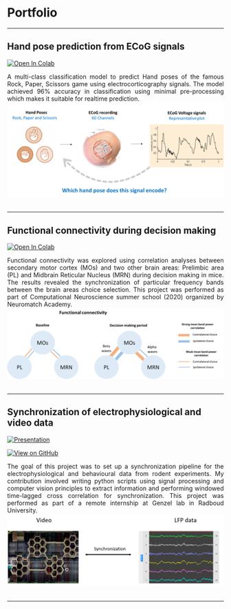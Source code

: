 # Portfolio
---
## Hand pose prediction from ECoG signals

[![Open In Colab](https://colab.research.google.com/assets/colab-badge.svg)](https://colab.research.google.com/drive/16yHW17_wBuQALTkcY8qOw7K1NHWaGM5-?usp=sharing)

<div style="text-align: justify">A multi-class classification model to predict Hand poses of the famous Rock, Paper, Scissors game using electrocorticography signals. The model achieved 96% accuracy in classification using minimal pre-processing which makes it suitable for realtime prediction.</div> 

<center><img src="assets/img/Ecog_image.png"/></center>
<br>

---
## Functional connectivity during decision making

[![Open In Colab](https://colab.research.google.com/assets/colab-badge.svg)](https://colab.research.google.com/drive/1M5IMT_tHCCJsNaUBW8HTD7BAocNGj_HU?usp=sharing)

<div style="text-align: justify"> Functional connectivity was explored using correlation analyses between secondary motor cortex (MOs) and two other brain areas: Prelimbic area (PL) and Midbrain Reticular Nucleus (MRN) during decision making in mice. The results revealed the synchronization of particular frequency bands between the brain areas choice selection. This project was performed as part of Computational Neuroscience summer school (2020) organized by Neuromatch Academy.  </div> 

<center><img src="assets/img/results_rep.png"/></center>
<br>

---
## Synchronization of electrophysiological and video data 

[![Presentation](https://img.shields.io/badge/Canva-%2300C4CC.svg?style=for-the-badge&logo=Canva&logoColor=white)](https://www.canva.com/design/DAEe__tcT0g/VW-kS9qyRiaFxtj_8aslNg/view?utm_content=DAEe__tcT0g&utm_campaign=designshare&utm_medium=link2&utm_source=sharebutton#9)

[![View on GitHub](https://img.shields.io/badge/GitHub-View_on_GitHub-blue?logo=GitHub)](https://github.com/Muthu-Jeyanthi/Video-Synchronization-with-Trodes-DIO-signals)

<div style="text-align: justify"> The goal of this project was to set up a synchronization pipeline for the electrophysiological and behavioural data from rodent experiments. My contribution involved writing python scripts using signal processing and computer vision principles to extract information and performing windowed time-lagged cross correlation for synchronization. This project was performed as part of a remote internship at Genzel lab in Radboud University. </div>



<center><img src="assets/img/synchro_pic.png"/></center>
<br>

---

